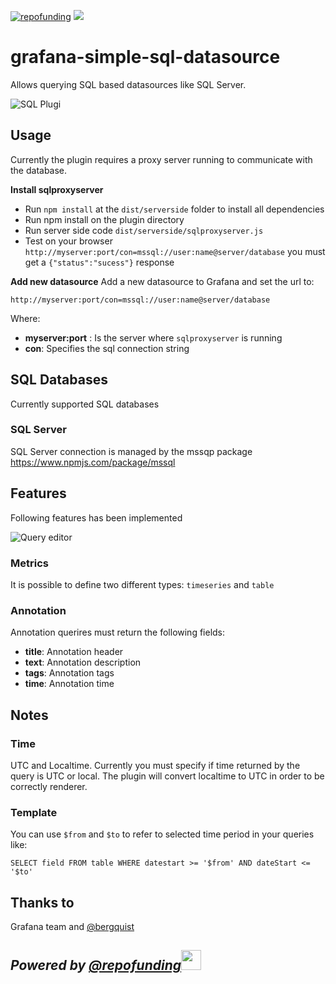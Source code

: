 [![repofunding](https://img.shields.io/badge/powered%20by-repofunding-green.svg)](https://github.com/gbrian/repofunding) [![](https://img.shields.io/badge/support-5€-lightgray.svg)](https://www.paypal.me/repofunding/5)
# grafana-simple-sql-datasource

Allows querying SQL based datasources like SQL Server.

![SQL Plugi](https://raw.githubusercontent.com/gbrian/grafana-simple-sql-datasource/master/overview.png "Query editor")


## Usage
Currently the plugin requires a proxy server running to communicate with the database.

**Install sqlproxyserver**
 
 * Run `npm install` at the `dist/serverside` folder to install all dependencies
 * Run npm install on the plugin directory
 * Run server side code `dist/serverside/sqlproxyserver.js`
 * Test on your browser `http://myserver:port/con=mssql://user:name@server/database` you must get a `{"status":"sucess"}` response

**Add new datasource**
Add a new datasource to Grafana and set the url to:

````
http://myserver:port/con=mssql://user:name@server/database
````

Where:

 * **myserver:port** : Is the server where `sqlproxyserver` is running
 * **con**: Specifies the sql connection string

## SQL Databases
Currently supported SQL databases

### SQL Server
SQL Server connection is managed by the mssqp package https://www.npmjs.com/package/mssql  
  
## Features
Following features has been implemented

![Query editor](https://raw.githubusercontent.com/gbrian/grafana-simple-sql-datasource/master/query_editor.png "Query editor")

### Metrics
It is possible to define two different types: `timeseries` and `table`

### Annotation
Annotation querires must return the following fields:
 
 * **title**: Annotation header
 * **text**:  Annotation description
 * **tags**: Annotation tags
 * **time**: Annotation time

## Notes
### Time
UTC and Localtime. Currently you must specify if time returned by the query is UTC or local. 
The plugin will convert localtime to UTC in order to be correctly renderer.
### Template
You can use `$from` and `$to` to refer to selected time period in your queries like:

````
SELECT field FROM table WHERE datestart >= '$from' AND dateStart <= '$to'
```` 

## Thanks to
Grafana team and [@bergquist](https://github.com/bergquist)
 
## *Powered by <a href="https://github.com/gbrian/repofunding">@repofunding*<img src="https://avatars1.githubusercontent.com/u/38230168?s=460&v=4" width="32" height="32"/></a>
